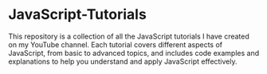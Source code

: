 # JavaScript-Tutorials
This repository is a collection of all the JavaScript tutorials I have created on my YouTube channel. Each tutorial covers different aspects of JavaScript, from basic to advanced topics, and includes code examples and explanations to help you understand and apply JavaScript effectively.
